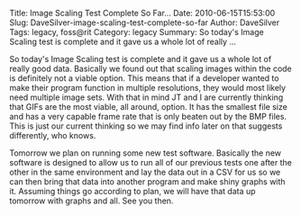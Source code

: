 Title: Image Scaling Test Complete So Far...
Date: 2010-06-15T15:53:00
Slug: DaveSilver-image-scaling-test-complete-so-far
Author: DaveSilver
Tags: legacy, foss@rit
Category: legacy
Summary: So today's Image Scaling test is complete and it gave us a whole lot of really ... 

So today's Image Scaling test is complete and it gave us a whole lot of really
good data. Basically we found out that scaling images within the code is
definitely not a viable option. This means that if a developer wanted to make
their program function in multiple resolutions, they would most likely need
multiple image sets. With that in mind JT and I are currently thinking that
GIFs are the most viable, all around, option. It has the smallest file size
and has a very capable frame rate that is only beaten out by the BMP files.
This is just our current thinking so we may find info later on that suggests
differently, who knows.

Tomorrow we plan on running some new test software. Basically the new software
is designed to allow us to run all of our previous tests one after the other
in the same environment and lay the data out in a CSV for us so we can then
bring that data into another program and make shiny graphs with it. Assuming
things go according to plan, we will have that data up tomorrow with graphs
and all. See you then.

